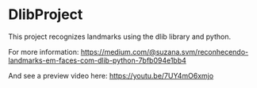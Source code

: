 # DlibProject

This project recognizes landmarks using the dlib library and python.

For more information: 
https://medium.com/@suzana.svm/reconhecendo-landmarks-em-faces-com-dlib-python-7bfb094e1bb4

And see a preview video here:
https://youtu.be/7UY4mO6xmjo
